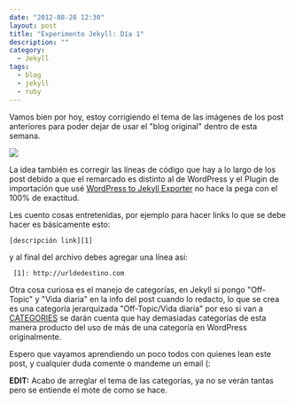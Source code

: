 ```yaml
---
date: "2012-08-28 12:30"
layout: post
title: "Experimento Jekyll: Día 1"
description: ""
category:
  - Jekyll
tags:
  - blog
  - jekyll
  - ruby
---
```

Vamos bien por hoy, estoy corrigiendo el tema de las imágenes de los post anteriores para poder dejar de usar el "blog original" dentro de esta semana.

[![][3]][3]

La idea también es corregir las líneas de código que hay a lo largo de los post debido a que el remarcado es distinto al de WordPress y el Plugin de importación que usé [WordPress to Jekyll Exporter][1] no hace la pega con el 100% de exactitud.

Les cuento cosas entretenidas, por ejemplo para hacer links lo que se debe hacer es básicamente esto:

`[descripción link][1]`

y al final del archivo debes agregar una línea así:

` [1]: http://urldedestino.com`

Otra cosa curiosa es el manejo de categorías, en Jekyll si pongo "Off-Topic" y "Vida diaria" en la info del post cuando lo redacto, lo que se crea es una categoría jerarquizada "Off-Topic/Vida diaria" por eso si van a [CATEGORIES][2] se darán cuenta que hay demasiadas categorías de esta manera producto del uso de más de una categoría en WordPress originalmente.

Espero que vayamos aprendiendo un poco todos con quienes lean este post, y cualquier duda comente o mandeme un email (:

**EDIT:** Acabo de arreglar el tema de las categorías, ya no se verán tantas pero se entiende el mote de como se hace.

 [1]: https://github.com/benbalter/wordpress-to-jekyll-exporter
 [2]: http://blog.cabargas.com/categories.html
 [3]: http://blog.cabargas.com/images/jekyll-dia1.png